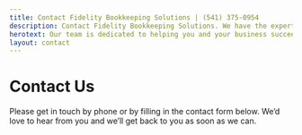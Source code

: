```yaml
---
title: Contact Fidelity Bookkeeping Solutions | (541) 375-0954
description: Contact Fidelity Bookkeeping Solutions. We have the expertise and working knowledge of multi-million dollar businesses that we helped drive into a better position within their industry. We are here to do the same for you.
herotext: Our team is dedicated to helping you and your business succeed.
layout: contact
---
```


# Contact Us

Please get in touch by phone or by filling in the contact form below. We’d love to hear from you and we’ll get back to you as soon as we can.